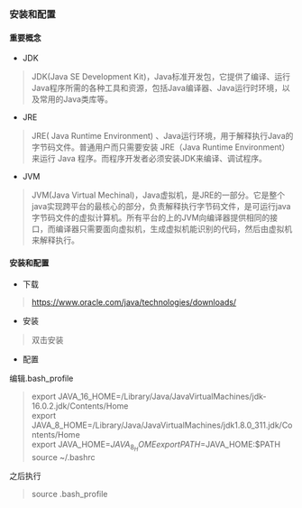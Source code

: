 ### 安装和配置
#### 重要概念
* JDK
> JDK(Java SE Development Kit)，Java标准开发包，它提供了编译、运行Java程序所需的各种工具和资源，包括Java编译器、Java运行时环境，以及常用的Java类库等。
* JRE
> JRE( Java Runtime Environment) 、Java运行环境，用于解释执行Java的字节码文件。普通用户而只需要安装 JRE（Java Runtime Environment）来运行 Java 程序。而程序开发者必须安装JDK来编译、调试程序。
* JVM  
> JVM(Java Virtual Mechinal)，Java虚拟机，是JRE的一部分。它是整个java实现跨平台的最核心的部分，负责解释执行字节码文件，是可运行java字节码文件的虚拟计算机。所有平台的上的JVM向编译器提供相同的接口，而编译器只需要面向虚拟机，生成虚拟机能识别的代码，然后由虚拟机来解释执行。

#### 安装和配置
* 下载
> https://www.oracle.com/java/technologies/downloads/
* 安装
> 双击安装
* 配置

编辑.bash_profile
>export JAVA_16_HOME=/Library/Java/JavaVirtualMachines/jdk-16.0.2.jdk/Contents/Home  
export JAVA_8_HOME=/Library/Java/JavaVirtualMachines/jdk1.8.0_311.jdk/Contents/Home  
export JAVA_HOME=$JAVA_8_HOME  
export PATH=$JAVA_HOME:$PATH  
source ~/.bashrc

之后执行
> source .bash_profile